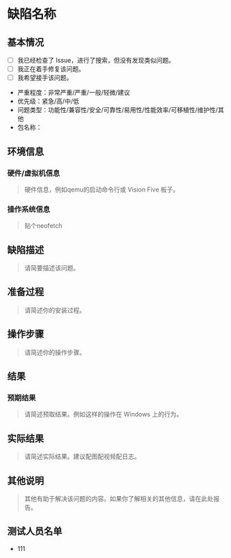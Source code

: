 # 缺陷名称

## 基本情况

- [ ] 我已经检查了 Issue，进行了搜索，但没有发现类似问题。
- [ ] 我正在着手修复该问题。
- [ ] 我希望接手该问题。
- 严重程度：非常严重/严重/一般/轻微/建议
- 优先级：紧急/高/中/低
- 问题类型：功能性/兼容性/安全/可靠性/易用性/性能效率/可移植性/维护性/其他
- 包名称：

## 环境信息

### 硬件/虚拟机信息

> 硬件信息，例如qemu的启动命令行或 Vision Five 板子。

### 操作系统信息

> 贴个neofetch

## 缺陷描述

> 请简要描述该问题。

## 准备过程

> 请简述你的安装过程。

## 操作步骤

> 请简述你的操作步骤。

## 结果

### 预期结果

> 请简述预取结果。例如这样的操作在 Windows 上的行为。

## 实际结果

> 请简述实际结果。建议配图配视频配日志。

## 其他说明

> 其他有助于解决该问题的内容。如果你了解相关的其他信息，请在此处报告。

## 测试人员名单

- 111
